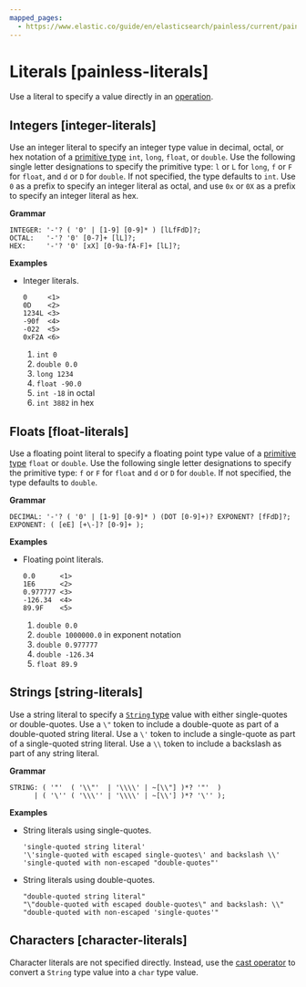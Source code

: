 ```yaml
---
mapped_pages:
  - https://www.elastic.co/guide/en/elasticsearch/painless/current/painless-literals.html
---
```


# Literals [painless-literals]

Use a literal to specify a value directly in an [operation](/reference/scripting-languages/painless/painless-operators.md).

## Integers [integer-literals]

Use an integer literal to specify an integer type value in decimal, octal, or hex notation of a [primitive type](/reference/scripting-languages/painless/painless-types.md#primitive-types) `int`, `long`, `float`, or `double`. Use the following single letter designations to specify the primitive type: `l` or `L` for `long`, `f` or `F` for `float`, and `d` or `D` for `double`. If not specified, the type defaults to `int`. Use `0` as a prefix to specify an integer literal as octal, and use `0x` or `0X` as a prefix to specify an integer literal as hex.

**Grammar**

```text
INTEGER: '-'? ( '0' | [1-9] [0-9]* ) [lLfFdD]?;
OCTAL:   '-'? '0' [0-7]+ [lL]?;
HEX:     '-'? '0' [xX] [0-9a-fA-F]+ [lL]?;
```

**Examples**

* Integer literals.

    ```painless
    0     <1>
    0D    <2>
    1234L <3>
    -90f  <4>
    -022  <5>
    0xF2A <6>
    ```

    1. `int 0`
    2. `double 0.0`
    3. `long 1234`
    4. `float -90.0`
    5. `int -18` in octal
    6. `int 3882` in hex



## Floats [float-literals]

Use a floating point literal to specify a floating point type value of a [primitive type](/reference/scripting-languages/painless/painless-types.md#primitive-types) `float` or `double`. Use the following single letter designations to specify the primitive type: `f` or `F` for `float` and `d` or `D` for `double`. If not specified, the type defaults to `double`.

**Grammar**

```text
DECIMAL: '-'? ( '0' | [1-9] [0-9]* ) (DOT [0-9]+)? EXPONENT? [fFdD]?;
EXPONENT: ( [eE] [+\-]? [0-9]+ );
```

**Examples**

* Floating point literals.

    ```painless
    0.0      <1>
    1E6      <2>
    0.977777 <3>
    -126.34  <4>
    89.9F    <5>
    ```

    1. `double 0.0`
    2. `double 1000000.0` in exponent notation
    3. `double 0.977777`
    4. `double -126.34`
    5. `float 89.9`



## Strings [string-literals]

Use a string literal to specify a [`String` type](/reference/scripting-languages/painless/painless-types.md#string-type) value with either single-quotes or double-quotes. Use a `\"` token to include a double-quote as part of a double-quoted string literal. Use a `\'` token to include a single-quote as part of a single-quoted string literal. Use a `\\` token to include a backslash as part of any string literal.

**Grammar**

```text
STRING: ( '"'  ( '\\"'  | '\\\\' | ~[\\"] )*? '"'  )
      | ( '\'' ( '\\\'' | '\\\\' | ~[\\'] )*? '\'' );
```

**Examples**

* String literals using single-quotes.

    ```painless
    'single-quoted string literal'
    '\'single-quoted with escaped single-quotes\' and backslash \\'
    'single-quoted with non-escaped "double-quotes"'
    ```

* String literals using double-quotes.

    ```painless
    "double-quoted string literal"
    "\"double-quoted with escaped double-quotes\" and backslash: \\"
    "double-quoted with non-escaped 'single-quotes'"
    ```



## Characters [character-literals]

Character literals are not specified directly. Instead, use the [cast operator](/reference/scripting-languages/painless/painless-casting.md#string-character-casting) to convert a `String` type value into a `char` type value.


